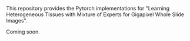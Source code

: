 This repository provides the Pytorch implementations for 
"Learning Heterogeneous Tissues with Mixture of Experts for Gigapixel Whole Slide Images".

Coming soon.